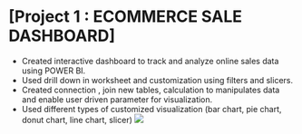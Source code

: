 
# [Project 1 : ECOMMERCE SALE DASHBOARD]

 * Created interactive dashboard to track and analyze online sales data using POWER BI.
 * Used drill down in worksheet and customization using filters and slicers.
 * Created connection , join new tables, calculation to manipulates data and enable user driven parameter for visualization.
 * Used different types of customized visualization (bar chart, pie chart, donut chart, line chart, slicer)
 ![](images/ecomm.png)
